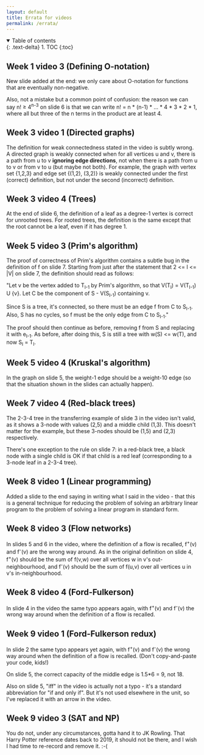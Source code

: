 ```yaml
---
layout: default
title: Errata for videos
permalink: /errata/
---
```


<details open markdown="block">
<summary>
Table of contents
</summary>
{: .text-delta}
1. TOC
{:toc}
</details>



## Week 1 video 3 (Defining O-notation)

New slide added at the end: we only care about O-notation for functions that are eventually non-negative.

Also, not a mistake but a common point of confusion: the reason we can say n! &ge; 4<sup>n-3</sup> on slide 6 is that we can write n! = n * (n-1) * ... * 4 * 3 * 2 * 1, where all but three of the n terms in the product are at least 4.

## Week 3 video 1 (Directed graphs)

The definition for weak connectedness stated in the video is subtly wrong. A directed graph is weakly connected when for all vertices u and v, there is a path from u to v **ignoring edge directions**, not when there is a path from u to v or from v to u (but maybe not both). For example, the graph with vertex set {1,2,3} and edge set {(1,2), (3,2)} is weakly connected under the first (correct) definition, but not under the second (incorrect) definition.

## Week 3 video 4 (Trees)

At the end of slide 6, the definition of a leaf as a degree-1 vertex is correct for unrooted trees. For rooted trees, the definition is the same except that the root cannot be a leaf, even if it has degree 1.

## Week 5 video 3 (Prim's algorithm)

The proof of correctness of Prim's algorithm contains a subtle bug in the definition of f on slide 7. Starting from just after the statement that 2 <= I <= \|V\| on slide 7, the definition should read as follows:

"Let v be the vertex added to T<sub>I-1</sub> by Prim's algorithm, so that V(T<sub>I</sub>) = V(T<sub>I-1</sub>) U {v}. Let C be the component of S - V(S<sub>I-1</sub>) containing v.

Since S is a tree, it's connected, so there must be an edge f from C to S<sub>I-1</sub>. Also, S has no cycles, so f must be the only edge from C to S<sub>I-1</sub>."

The proof should then continue as before, removing f from S and replacing it with e<sub>I-1</sub>. As before, after doing this, S is still a tree with w(S) <= w(T), and now S<sub>I</sub> = T<sub>I</sub>.

## Week 5 video 4 (Kruskal's algorithm)

In the graph on slide 5, the weight-1 edge should be a weight-10 edge (so that the situation shown in the slides can actually happen).

## Week 7 video 4 (Red-black trees)

The 2-3-4 tree in the transferring example of slide 3 in the video isn't valid, as it shows a 3-node with values (2,5) and a middle child (1,3). This doesn't matter for the example, but these 3-nodes should be (1,5) and (2,3) respectively.

There's one exception to the rule on slide 7: in a red-black tree, a black node with a single child is OK if that child is a red leaf (corresponding to a 3-node leaf in a 2-3-4 tree).

## Week 8 video 1 (Linear programming)

Added a slide to the end saying in writing what I said in the video - that this is a general technique for reducing the problem of solving an arbitrary linear program to the problem of solving a linear program in standard form.

## Week 8 video 3 (Flow networks)

In slides 5 and 6 in the video, where the definition of a flow is recalled, f<sup>+</sup>(v) and f<sup>-</sup>(v) are the wrong way around. As in the original definition on slide 4, f<sup>+</sup>(v) should be the sum of f(v,w) over all vertices w in v's out-neighbourhood, and f<sup>-</sup>(v) should be the sum of f(u,v) over all vertices u in v's in-neighbourhood.

## Week 8 video 4 (Ford-Fulkerson)

In slide 4 in the video the same typo appears again, with f<sup>+</sup>(v) and f<sup>-</sup>(v) the wrong way around when the definition of a flow is recalled.

## Week 9 video 1 (Ford-Fulkerson redux)

In slide 2 the same typo appears yet again, with f<sup>+</sup>(v) and f<sup>-</sup>(v) the wrong way around when the definition of a flow is recalled. (Don't copy-and-paste your code, kids!)

On slide 5, the correct capacity of the middle edge is 1.5\*6 = 9, not 18.

Also on slide 5, "iff" in the video is actually not a typo - it's a standard abbreviation for "if and only if". But it's not used elsewhere in the unit, so I've replaced it with an arrow in the video.

## Week 9 video 3 (SAT and NP)

You do not, under any circumstances, gotta hand it to JK Rowling. That Harry Potter reference dates back to 2019, it should not be there, and I wish I had time to re-record and remove it. :-(

